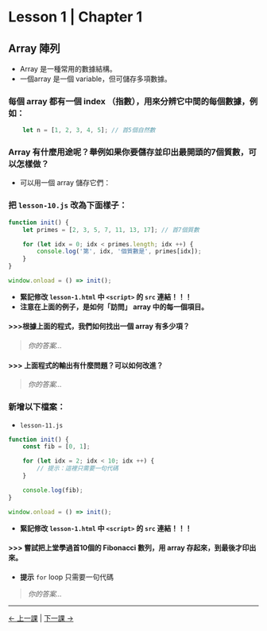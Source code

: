# Lesson 1 | Chapter 1

## Array 陣列
- Array 是一種常用的數據結構。
- 一個array 是一個 variable，但可儲存多項數據。

### 每個 array 都有一個 index （指數），用來分辨它中間的每個數據，例如：
```javascript
	let n = [1, 2, 3, 4, 5]; // 首5個自然數
```

### Array 有什麼用途呢？舉例如果你要儲存並印出最開頭的7個質數，可以怎樣做？
- 可以用一個 array 儲存它們：

### 把 `lesson-10.js` 改為下面樣子：
```javascript
function init() {
	let primes = [2, 3, 5, 7, 11, 13, 17]; // 首7個質數

	for (let idx = 0; idx < primes.length; idx ++) {
		console.log('第', idx, '個質數是', primes[idx]);
	}
}

window.onload = () => init();
```
- **緊記修改 `lesson-1.html` 中 `<script>` 的 `src` 連結！！！**
- **注意在上面的例子，是如何「訪問」 array 中的每一個項目。**

#### >>>根據上面的程式，我們如何找出一個 array 有多少項？
> _你的答案..._

#### >>> 上面程式的輸出有什麼問題？可以如何改進？
> _你的答案..._

### 新增以下檔案：
- `lesson-11.js`
```javascript
function init() {
	const fib = [0, 1];

	for (let idx = 2; idx < 10; idx ++) {
		// 提示：這裡只需要一句代碼
	}

	console.log(fib);
}

window.onload = () => init();
```
- **緊記修改 `lesson-1.html` 中 `<script>` 的 `src` 連結！！！**

#### >>> 嘗試把上堂學過首10個的 Fibonacci 數列，用 array 存起來，到最後才印出來。
- **提示** `for` loop 只需要一句代碼
> _你的答案..._

---

[← 上一課](README.md) | [下一課 →](lesson-12.md)
